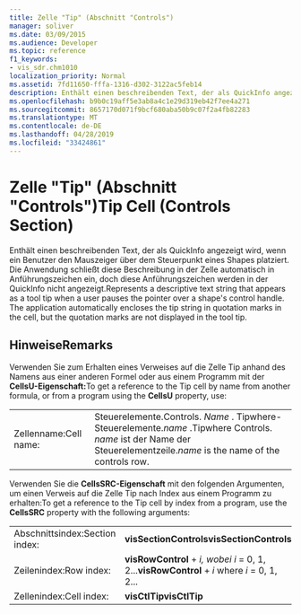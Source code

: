 ```yaml
---
title: Zelle "Tip" (Abschnitt "Controls")
manager: soliver
ms.date: 03/09/2015
ms.audience: Developer
ms.topic: reference
f1_keywords:
- vis_sdr.chm1010
localization_priority: Normal
ms.assetid: 7fd11650-fffa-1316-d302-3122ac5feb14
description: Enthält einen beschreibenden Text, der als QuickInfo angezeigt wird, wenn ein Benutzer den Mauszeiger über dem Steuerpunkt eines Shapes platziert. Die Anwendung schließt diese Beschreibung in der Zelle automatisch in Anführungszeichen ein, doch diese Anführungszeichen werden in der QuickInfo nicht angezeigt.
ms.openlocfilehash: b9b0c19aff5e3ab8a4c1e29d319eb42f7ee4a271
ms.sourcegitcommit: 8657170d071f9bcf680aba50b9c07f2a4fb82283
ms.translationtype: MT
ms.contentlocale: de-DE
ms.lasthandoff: 04/28/2019
ms.locfileid: "33424861"
---
```

# <a name="tip-cell-controls-section"></a><span data-ttu-id="9c506-104">Zelle "Tip" (Abschnitt "Controls")</span><span class="sxs-lookup"><span data-stu-id="9c506-104">Tip Cell (Controls Section)</span></span>

<span data-ttu-id="9c506-p102">Enthält einen beschreibenden Text, der als QuickInfo angezeigt wird, wenn ein Benutzer den Mauszeiger über dem Steuerpunkt eines Shapes platziert. Die Anwendung schließt diese Beschreibung in der Zelle automatisch in Anführungszeichen ein, doch diese Anführungszeichen werden in der QuickInfo nicht angezeigt.</span><span class="sxs-lookup"><span data-stu-id="9c506-p102">Represents a descriptive text string that appears as a tool tip when a user pauses the pointer over a shape's control handle. The application automatically encloses the tip string in quotation marks in the cell, but the quotation marks are not displayed in the tool tip.</span></span>
  
## <a name="remarks"></a><span data-ttu-id="9c506-107">Hinweise</span><span class="sxs-lookup"><span data-stu-id="9c506-107">Remarks</span></span>

<span data-ttu-id="9c506-108">Verwenden Sie zum Erhalten eines Verweises auf die Zelle Tip anhand des Namens aus einer anderen Formel oder aus einem Programm mit der **CellsU-Eigenschaft:**</span><span class="sxs-lookup"><span data-stu-id="9c506-108">To get a reference to the Tip cell by name from another formula, or from a program using the **CellsU** property, use:</span></span> 
  
|||
|:-----|:-----|
| <span data-ttu-id="9c506-109">Zellenname:</span><span class="sxs-lookup"><span data-stu-id="9c506-109">Cell name:</span></span>  <br/> | <span data-ttu-id="9c506-110">Steuerelemente.</span><span class="sxs-lookup"><span data-stu-id="9c506-110">Controls.</span></span>  <span data-ttu-id="9c506-111">*Name*  . Tipwhere-Steuerelemente.</span><span class="sxs-lookup"><span data-stu-id="9c506-111">*name*  .Tipwhere Controls.</span></span>  <span data-ttu-id="9c506-112">*name*  ist der Name der Steuerelementzeile.</span><span class="sxs-lookup"><span data-stu-id="9c506-112">*name*  is the name of the controls row.</span></span>  <br/> |
   
<span data-ttu-id="9c506-113">Verwenden Sie die **CellsSRC-Eigenschaft** mit den folgenden Argumenten, um einen Verweis auf die Zelle Tip nach Index aus einem Programm zu erhalten:</span><span class="sxs-lookup"><span data-stu-id="9c506-113">To get a reference to the Tip cell by index from a program, use the **CellsSRC** property with the following arguments:</span></span> 
  
|||
|:-----|:-----|
| <span data-ttu-id="9c506-114">Abschnittsindex:</span><span class="sxs-lookup"><span data-stu-id="9c506-114">Section index:</span></span>  <br/> |<span data-ttu-id="9c506-115">**visSectionControls**</span><span class="sxs-lookup"><span data-stu-id="9c506-115">**visSectionControls**</span></span> <br/> |
| <span data-ttu-id="9c506-116">Zeilenindex:</span><span class="sxs-lookup"><span data-stu-id="9c506-116">Row index:</span></span>  <br/> |<span data-ttu-id="9c506-117">**visRowControl**  +   *i,* *wobei i* = 0, 1, 2...</span><span class="sxs-lookup"><span data-stu-id="9c506-117">**visRowControl** +  *i*            where  *i*  = 0, 1, 2...</span></span>  <br/> |
| <span data-ttu-id="9c506-118">Zellenindex:</span><span class="sxs-lookup"><span data-stu-id="9c506-118">Cell index:</span></span>  <br/> |<span data-ttu-id="9c506-119">**visCtlTip**</span><span class="sxs-lookup"><span data-stu-id="9c506-119">**visCtlTip**</span></span> <br/> |
   

